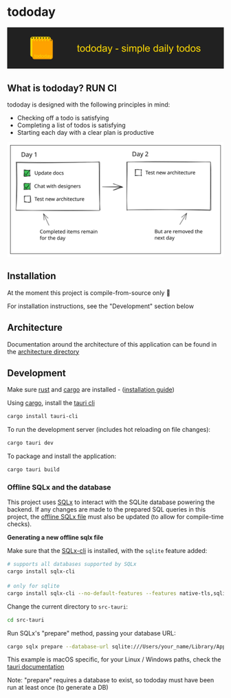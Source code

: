 # tododay

<img src="assets/splash.webp" alt="tododay" />

## What is tododay? RUN CI

tododay is designed with the following principles in mind:

- Checking off a todo is satisfying
- Completing a list of todos is satisfying
- Starting each day with a clear plan is productive

<img src="assets/usage-diagram.svg" alt="usage" />

## Installation

At the moment this project is compile-from-source only :raised_hands:

For installation instructions, see the "Development" section below

## Architecture

Documentation around the architecture of this application can be found in the [architecture directory](./architecture/)

## Development

Make sure [rust](https://www.rust-lang.org/) and [cargo](https://doc.rust-lang.org/cargo/) are installed - ([installation guide](https://doc.rust-lang.org/cargo/getting-started/installation.html))

Using [cargo](https://doc.rust-lang.org/cargo/), install the [tauri cli](https://crates.io/crates/tauri-cli)

```bash
cargo install tauri-cli
```

To run the development server (includes hot reloading on file changes):

```bash
cargo tauri dev
```

To package and install the application:

```bash
cargo tauri build
```

### Offline SQLx and the database

This project uses [SQLx](https://crates.io/crates/sqlx) to interact with the SQLite database powering the backend. If any changes are made to the prepared SQL queries in this project, the [offline SQLx file](./src-tauri/sqlx-data.json) must also be updated (to allow for compile-time checks).

**Generating a new offline sqlx file**

Make sure that the [SQLx-cli](https://crates.io/crates/sqlx-cli) is installed, with the `sqlite` feature added:

```bash
# supports all databases supported by SQLx
cargo install sqlx-cli

# only for sqlite
cargo install sqlx-cli --no-default-features --features native-tls,sqlite
```

Change the current directory to `src-tauri`:

```bash
cd src-tauri
```

Run SQLx's "prepare" method, passing your database URL:

```bash
cargo sqlx prepare --database-url sqlite:///Users/your_name/Library/Application\ Support/com.tododay.dev/tododay.db
```

This example is macOS specific, for your Linux / Windows paths, check the [tauri documentation](https://tauri.app/v1/api/js/path/#datadir)

Note: "prepare" requires a database to exist, so tododay must have been run at least once (to generate a DB)

